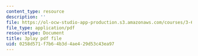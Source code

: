 ```yaml
---
content_type: resource
description: ''
file: https://ol-ocw-studio-app-production.s3.amazonaws.com/courses/3-60-symmetry-structure-and-tensor-properties-of-materials-fall-2005/0258d571f7b64b3d4ae429d53c43ea97_9JXMg32f09w.pdf
file_type: application/pdf
resourcetype: Document
title: 3play pdf file
uid: 0258d571-f7b6-4b3d-4ae4-29d53c43ea97
---
```

